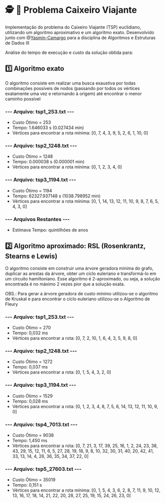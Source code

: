 # :detective: :briefcase: Problema Caixeiro Viajante
Implementação do problema do Caixeiro Viajante (TSP) euclidiano, utilizando um algoritmo aproximativo e um algoritmo exato. Desenvolvido junto com @[Yasmin-Camargo](https://github.com/Yasmin-Camargo) para a disciplina de Algoritmos e Estruturas de Dados III

Análise do tempo de execução e custo da solução obtida para:
## :one: Algoritmo exato
O algoritmo consiste em realizar uma busca exaustiva por todas combinações possíveis de nodos (passando por todos os vértices exatamente uma vez e retornando à origem) até encontrar o menor caminho possível 

### --- Arquivo: tsp1_253.txt ---
- Custo Ótimo = 253
- Tempo: 1.646033 s  (0.027434 min)
- Vértices para encontrar a rota mínima: [0, 7, 4, 3, 9, 5, 2, 6, 1, 10, 0]


### --- Arquivo: tsp2_1248.txt ---
- Custo Ótimo = 1248
- Tempo: 0.000038 s  (0.000001 min)
- Vértices para encontrar a rota mínima: [0, 1, 2, 3, 4, 0]


### --- Arquivo: tsp3_1194.txt ---
- Custo Ótimo = 1194
- Tempo: 62327.937148 s  (1038.798952 min)
- Vértices para encontrar a rota mínima: [0, 1, 14, 13, 12, 11, 10, 9, 8, 7, 6, 5, 4, 3, 0]


### --- Arquivos Restantes ---
- Estimava Tempo: quintilhões de anos


## :two: Algoritmo aproximado: RSL (Rosenkrantz, Stearns e Lewis)
O algoritmo consiste em construir uma árvore geradora mínima do grafo, duplicar as arestas da árvore, obter um ciclo euleriano e transformá-lo em um circuito hamiltoniano. Esse algoritmo é 2-aproximado, ou seja, a solução encontrada é no máximo 2 vezes pior que a solução exata.

OBS.: Para gerar a árvore geradora de custo mínimo utilizou-se o algoritmo de Kruskal e para encontrar o ciclo euleriano utilizou-se o Algoritmo de Fleury


### --- Arquivo: tsp1_253.txt ---
- Custo Ótimo = 270
- Tempo: 0,032 ms  
- Vértices para encontrar a rota: [0, 7, 2, 10, 1, 6, 4, 3, 5, 9, 8, 0]



### --- Arquivo: tsp2_1248.txt ---
- Custo Ótimo = 1272
- Tempo: 0,037 ms  
- Vértices para encontrar a rota: [0, 1, 5, 4, 3, 2, 0]



### --- Arquivo: tsp3_1194.txt ---
- Custo Ótimo = 1529
- Tempo: 0,028 ms  
- Vértices para encontrar a rota: [0, 1, 2, 3, 4, 8, 7, 5, 6, 14, 13, 12, 11, 10, 9, 0]



### --- Arquivo: tsp4_7013.txt ---
- Custo Ótimo = 9038
- Tempo: 1,450 ms  
- Vértices para encontrar a rota: [0, 7, 21, 3, 17, 39, 25, 16, 1, 2, 24, 23, 38, 43, 29, 15, 12, 11, 6, 5, 27, 28, 19, 18, 9, 8, 10, 32, 30, 31, 40, 20, 42, 41, 33, 13, 14, 4, 26, 36, 35, 34, 37, 22, 0]



### --- Arquivo: tsp5_27603.txt ---
- Custo Ótimo = 35019
- Tempo: 0,151 s
- Vértices para encontrar a rota mínima: [0, 1, 5, 4, 3, 6, 2, 8, 7, 11, 9, 10, 12, 13, 16, 17, 18, 14, 21, 22, 20, 28, 27, 25, 19, 15, 24, 26, 23, 0]
